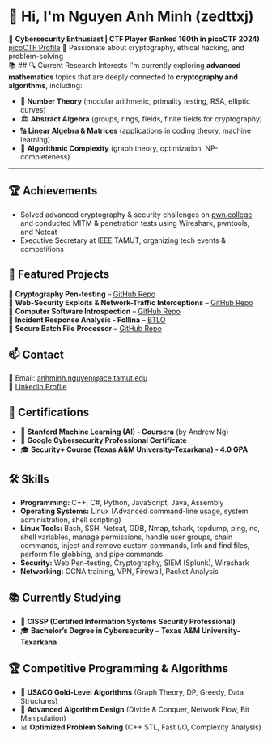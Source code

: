 # 👋 Hi, I'm Nguyen Anh Minh (zedttxj)

🚀 **Cybersecurity Enthusiast | CTF Player (Ranked 160th in picoCTF 2024)** [picoCTF Profile](https://play.picoctf.org/users/zedttxj)
🔐 Passionate about cryptography, ethical hacking, and problem-solving  
📚 ## 🔍 Current Research Interests
I'm currently exploring **advanced mathematics** topics that are deeply connected to **cryptography and algorithms**, including:  

- 🔢 **Number Theory** (modular arithmetic, primality testing, RSA, elliptic curves)  
- 🏛 **Abstract Algebra** (groups, rings, fields, finite fields for cryptography)  
- 🔠 **Linear Algebra & Matrices** (applications in coding theory, machine learning)  
- 🧠 **Algorithmic Complexity** (graph theory, optimization, NP-completeness)

---

## 🏆 Achievements
- Solved advanced cryptography & security challenges on [pwn.college](https://pwn.college/hacker/1o1) and conducted MITM & penetration tests using Wireshark, pwntools, and Netcat
- Executive Secretary at IEEE TAMUT, organizing tech events & competitions

## 📂 Featured Projects
🔹 **Cryptography Pen-testing** – [GitHub Repo](https://github.com/zedttxj/Cryptography/)  
🔹 **Web-Security Exploits & Network-Traffic Interceptions** – [GitHub Repo](https://github.com/zedttxj/Web-Security-Exploits/)  
🔹 **Computer Software Introspection** – [GitHub Repo](https://github.com/zedttxj/Computer-Software-Introspection/)  
🔹 **Incident Response Analysis - Follina** – [BTLO](https://blueteamlabs.online/achievement/share/challenge/101770/43)  
🔹 **Secure Batch File Processor** – [GitHub Repo](https://github.com/zedttxj/Execute-shell-command-with-every-files-in-a-folder/)


## 📫 Contact
📧 Email: [anhminh.nguyen@ace.tamut.edu](mailto:anhminh.nguyen@ace.tamut.edu)  
🔗 [LinkedIn Profile](https://www.linkedin.com/in/anh-minh-nguyen-b750342ba/)

## 📜 Certifications
- 🤖 **Stanford Machine Learning (AI) - Coursera** (by Andrew Ng)  
- 🔐 **Google Cybersecurity Professional Certificate**  
- 🎓 **Security+ Course (Texas A&M University-Texarkana) - 4.0 GPA**

## 🛠️ Skills
- **Programming:** C++, C#, Python, JavaScript, Java, Assembly
- **Operating Systems:** Linux (Advanced command-line usage, system administration, shell scripting)
- **Linux Tools:** Bash, SSH, Netcat, GDB, Nmap, tshark, tcpdump, ping, nc, shell variables, manage permissions, handle user groups, chain commands, inject and remove custom commands, link and find files, perform file globbing, and pipe commands
- **Security:** Web Pen-testing, Cryptography, SIEM (Splunk), Wireshark
- **Networking:** CCNA training, VPN, Firewall, Packet Analysis

## 📚 Currently Studying
- 📖 **CISSP (Certified Information Systems Security Professional)**
- 🎓 **Bachelor’s Degree in Cybersecurity** – **Texas A&M University-Texarkana**

## 🏆 Competitive Programming & Algorithms
- 🥇 **USACO Gold-Level Algorithms** (Graph Theory, DP, Greedy, Data Structures)  
- 🔢 **Advanced Algorithm Design** (Divide & Conquer, Network Flow, Bit Manipulation)  
- 📊 **Optimized Problem Solving** (C++ STL, Fast I/O, Complexity Analysis)  
